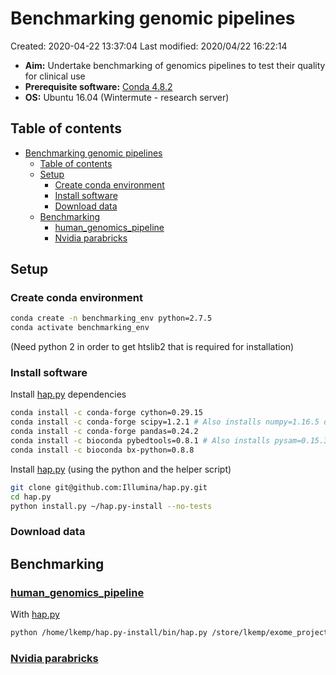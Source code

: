 # Benchmarking genomic pipelines

Created: 2020-04-22 13:37:04
Last modified: 2020/04/22 16:22:14

- **Aim:** Undertake benchmarking of genomics pipelines to test their quality for clinical use
- **Prerequisite software:** [Conda 4.8.2](https://docs.conda.io/projects/conda/en/latest/index.html)
- **OS:** Ubuntu 16.04 (Wintermute - research server)

## Table of contents

- [Benchmarking genomic pipelines](#benchmarking-genomic-pipelines)
  - [Table of contents](#table-of-contents)
  - [Setup](#setup)
    - [Create conda environment](#create-conda-environment)
    - [Install software](#install-software)
    - [Download data](#download-data)
  - [Benchmarking](#benchmarking)
    - [human_genomics_pipeline](#humangenomicspipeline)
    - [Nvidia parabricks](#nvidia-parabricks)

## Setup

### Create conda environment

```bash
conda create -n benchmarking_env python=2.7.5
conda activate benchmarking_env
```

(Need python 2 in order to get htslib2 that is required for installation)

### Install software

Install [hap.py](https://github.com/Illumina/hap.py) dependencies

```bash
conda install -c conda-forge cython=0.29.15
conda install -c conda-forge scipy=1.2.1 # Also installs numpy=1.16.5 dependency
conda install -c conda-forge pandas=0.24.2
conda install -c bioconda pybedtools=0.8.1 # Also installs pysam=0.15.3 dependency
conda install -c bioconda bx-python=0.8.8
```

Install [hap.py](https://github.com/Illumina/hap.py) (using the python and the helper script)

```bash
git clone git@github.com:Illumina/hap.py.git
cd hap.py
python install.py ~/hap.py-install --no-tests
```

### Download data

## Benchmarking

### [human_genomics_pipeline](https://github.com/ESR-NZ/human_genomics_pipeline)

With [hap.py](https://github.com/Illumina/hap.py)

```bash
python /home/lkemp/hap.py-install/bin/hap.py /store/lkemp/exome_project/benchmarking/NA12878_exome/known/project.NIST.hc.snps.indels.vcf /store/lkemp/exome_project/benchmarking/NA12878_exome/human_genomics_pipeline/vcf/NA12878_NIST.raw.snps.indels.AS.g.vcf -f /store/lkemp/exome_project/benchmarking/NA12878_exome/known/nexterarapidcapture_expandedexome_targetedregions.bed.gz -o benchmarking -r /store/lkemp/publicData/referenceGenome/gatkBundle/GRCh38/Homo_sapiens_assembly38.fasta
```

### [Nvidia parabricks](https://github.com/ESR-NZ/ESR-Parabricks)
